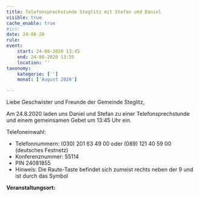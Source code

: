 ```yaml
---
title: Telefonsprechstunde Steglitz mit Stefan und Daniel
visible: true
cache_enable: true
#ics: 
date: 24-08-20
rule: 
event:
	start: 24-08-2020 13:45
	end: 24-08-2020 13:55
	location: ''
taxonomy:
	kategorie: ['']
	monat: ['August 2020']

---
```

Liebe Geschwister und Freunde der Gemeinde Steglitz,

Am 24.8.2020 laden uns Daniel und Stefan zu einer Telefonsprechstunde und einem gemeinsamen Gebet um 13:45 Uhr ein.

Telefoneinwahl:
* Telefonnummern: (030) 201 63 49 00 oder (089) 121 40 59 00 (deutsches Festnetz)
* Konferenznummer: 55114
* PIN 24081855
* Hinweis: Die Raute-Taste befindet sich zumeist rechts neben der 9 und ist durch das Symbol 


**Veranstaltungsort:** 

